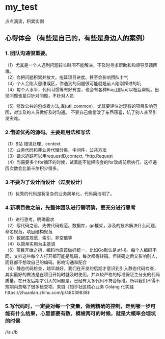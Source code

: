 # my_test
点点滴滴，积累实例

## 心得体会 （有些是自己的，有些是身边人的案例）
### 1. 团队沟通很重要。
   （1）尤其是一个人遇到问题较长时间不能解决，不及时寻求帮助和和领导反馈困难。  
   （2）会把问题积累并放大。拖延项目进度。甚至会影响团队士气  
   （3）个人会陷入思维误区，你遇到的问题很可能就是前人刚刚踩过的坑   
   （4）每个人水平，代码习惯等有好有差，也会有各种Bug,团队可以相互帮助。出现问题也是只针对问题，不针对人员  
   
   （5）修改公共的包或者方法,库(util,common)，尤其要评估对现有的项目影响范围，对涉及的人员做好及时沟通。
   不要自己偷偷改了东西窃喜，坑了别人甚至引发灾难。
   
### 2.借鉴优秀的源码。主要是用法和写法
   （1）B站 错误处理，context  
   （2）业务代码和非业务代理分离，中间件，公共方法  
   （3）请求追踪可以用requestID,context, *http.Request    
   （4）当需要多个for循环的时候，试着能不能把嵌套的for改成前后执行。这样遍历次数会比笛卡尔积少很多。     

### 3.不要为了设计而设计（过度设计）
   （1）优秀的代码是将复杂的业务简单化，代码简洁明了。   

### 4.新项目做之前，先整体团队进行需明确，要充分进行思考
   （1）进行思考，明确需求  
   （2）写代码之前，先做代码规范。数据库，go框架，涉及的技术解决什么问题，命名规范，项目结构规范  
   （3）数据库规范，索引，非空值等  
   （4）以简单实用为主基调  
   （5）项目开始之初，编码也应该做好统一，比如Go默认是utf-8。每个人编码不同，文档这些每个人打开都可能是乱码，每次都得转码。但转码之后又影响别人，而且都不想改自己的编码。影响沟通和配合    
   （6）静态代码检查，越早越好。我们在开发的后期才意识到引入静态代码检查，其实最好的做法是在项目开始时就及时使用，并以较严格的标准保证主分支的代码质量。在开发后期才引入的问题是，已经有太多代码不符合标准。所以我们不得不短期内忽略了很多检查项。来自《知乎社区核心业务 Golang 化实践https://zhuanlan.zhihu.com/p/48039838》
### 5.写代码时，一定要对每一个变量，做到精确的控制，走到哪一步可能有什么结果，心里都要有数，模棱两可的时候，就是大概率会埋坑的时侯

//a
//b
